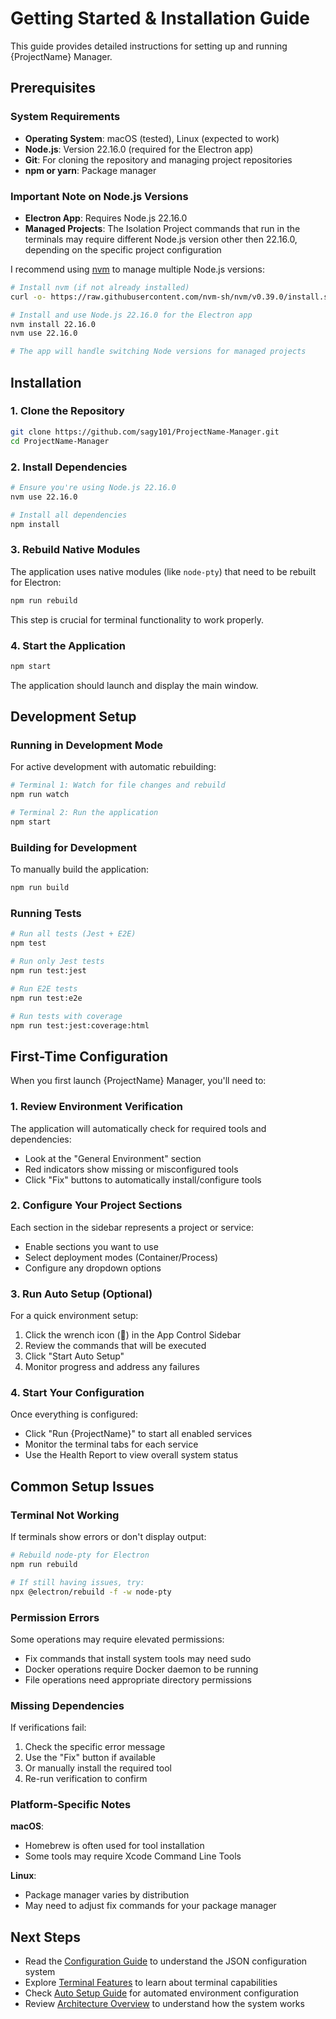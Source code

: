 # Getting Started & Installation Guide

This guide provides detailed instructions for setting up and running {ProjectName} Manager.

## Prerequisites

### System Requirements

- **Operating System**: macOS (tested), Linux (expected to work)
- **Node.js**: Version 22.16.0 (required for the Electron app)
- **Git**: For cloning the repository and managing project repositories
- **npm or yarn**: Package manager

### Important Note on Node.js Versions

- **Electron App**: Requires Node.js 22.16.0
- **Managed Projects**: The Isolation Project commands that run in the terminals may require different Node.js version other then 22.16.0, depending on the specific project configuration

I recommend using [nvm](https://github.com/nvm-sh/nvm) to manage multiple Node.js versions:

```bash
# Install nvm (if not already installed)
curl -o- https://raw.githubusercontent.com/nvm-sh/nvm/v0.39.0/install.sh | bash

# Install and use Node.js 22.16.0 for the Electron app
nvm install 22.16.0
nvm use 22.16.0

# The app will handle switching Node versions for managed projects
```

## Installation

### 1. Clone the Repository

```bash
git clone https://github.com/sagy101/ProjectName-Manager.git
cd ProjectName-Manager
```

### 2. Install Dependencies

```bash
# Ensure you're using Node.js 22.16.0
nvm use 22.16.0

# Install all dependencies
npm install
```

### 3. Rebuild Native Modules

The application uses native modules (like `node-pty`) that need to be rebuilt for Electron:

```bash
npm run rebuild
```

This step is crucial for terminal functionality to work properly.

### 4. Start the Application

```bash
npm start
```

The application should launch and display the main window.

## Development Setup

### Running in Development Mode

For active development with automatic rebuilding:

```bash
# Terminal 1: Watch for file changes and rebuild
npm run watch

# Terminal 2: Run the application
npm start
```

### Building for Development

To manually build the application:

```bash
npm run build
```

### Running Tests

```bash
# Run all tests (Jest + E2E)
npm test

# Run only Jest tests
npm run test:jest

# Run E2E tests
npm run test:e2e

# Run tests with coverage
npm run test:jest:coverage:html
```

## First-Time Configuration

When you first launch {ProjectName} Manager, you'll need to:

### 1. Review Environment Verification

The application will automatically check for required tools and dependencies:
- Look at the "General Environment" section
- Red indicators show missing or misconfigured tools
- Click "Fix" buttons to automatically install/configure tools

### 2. Configure Your Project Sections

Each section in the sidebar represents a project or service:
- Enable sections you want to use
- Select deployment modes (Container/Process)
- Configure any dropdown options

### 3. Run Auto Setup (Optional)

For a quick environment setup:
1. Click the wrench icon (🔧) in the App Control Sidebar
2. Review the commands that will be executed
3. Click "Start Auto Setup"
4. Monitor progress and address any failures

### 4. Start Your Configuration

Once everything is configured:
- Click "Run {ProjectName}" to start all enabled services
- Monitor the terminal tabs for each service
- Use the Health Report to view overall system status

## Common Setup Issues

### Terminal Not Working

If terminals show errors or don't display output:

```bash
# Rebuild node-pty for Electron
npm run rebuild

# If still having issues, try:
npx @electron/rebuild -f -w node-pty
```

### Permission Errors

Some operations may require elevated permissions:
- Fix commands that install system tools may need sudo
- Docker operations require Docker daemon to be running
- File operations need appropriate directory permissions

### Missing Dependencies

If verifications fail:
1. Check the specific error message
2. Use the "Fix" button if available
3. Or manually install the required tool
4. Re-run verification to confirm

### Platform-Specific Notes

**macOS**:
- Homebrew is often used for tool installation
- Some tools may require Xcode Command Line Tools

**Linux**:
- Package manager varies by distribution
- May need to adjust fix commands for your package manager

## Next Steps

- Read the [Configuration Guide](configuration-guide.md) to understand the JSON configuration system
- Explore [Terminal Features](terminal-features.md) to learn about terminal capabilities
- Check [Auto Setup Guide](auto-setup-guide.md) for automated environment configuration
- Review [Architecture Overview](architecture-overview.md) to understand how the system works
